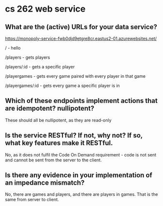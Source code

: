 # cs 262 web service
## What are the (active) URLs for your data service?

<https://monopoly-service-fwb0djd9etgre8cr.eastus2-01.azurewebsites.net/>

/ - hello

/players - gets players

/players/:id - gets a specific player

/playergames - gets every game paired with every player in that game

/playergames/:id - gets every game a specific player is in

## Which of these endpoints implement actions that are idempotent? nullipotent?
These should all be nullipotent, as they are read-only

## Is the service RESTful? If not, why not? If so, what key features make it RESTful.
No, as it does not fulfil the Code On Demand requirement - code is not sent and cannot be sent from the server to the client.


## Is there any evidence in your implementation of an impedance mismatch?
No, there are games and players, and there are players in games. That is the same from server to client.
